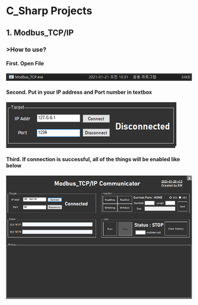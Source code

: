 # C_Sharp Projects

## 1. Modbus_TCP/IP 
### >How to use?

#### First. Open File
![ex_screenshot](./Image/Modbus_TCP_Exe_File.png)
#### Second. Put in your IP address and Port number in textbox
![ex_screenshot](./Image/Modbus_TCP_IP_Port.png)
#### Third. If connection is successful, all of the things will be enabled like below
![ex_screenshot](./Image/Modbus_TCP_Connected.png)
